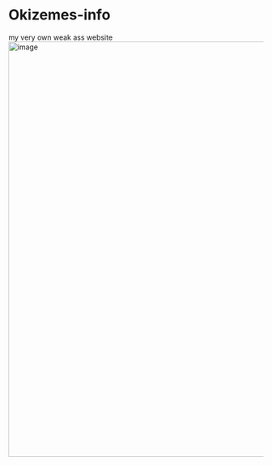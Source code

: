 # Okizemes-info
my very own weak ass website
<img width="1194" height="820" alt="image" src="https://github.com/user-attachments/assets/fc4da3c4-c565-4041-8a00-e6f7a87b5ab3" />
